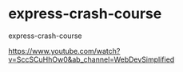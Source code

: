 # express-crash-course
express-crash-course

https://www.youtube.com/watch?v=SccSCuHhOw0&ab_channel=WebDevSimplified